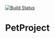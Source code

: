 [![Build Status](https://github.com/reichlvr/PetProject/workflows/CI%20Build%20and%20Test/badge.svg)](https://github.com/reichlvr/PetProject/actions)

# PetProject

